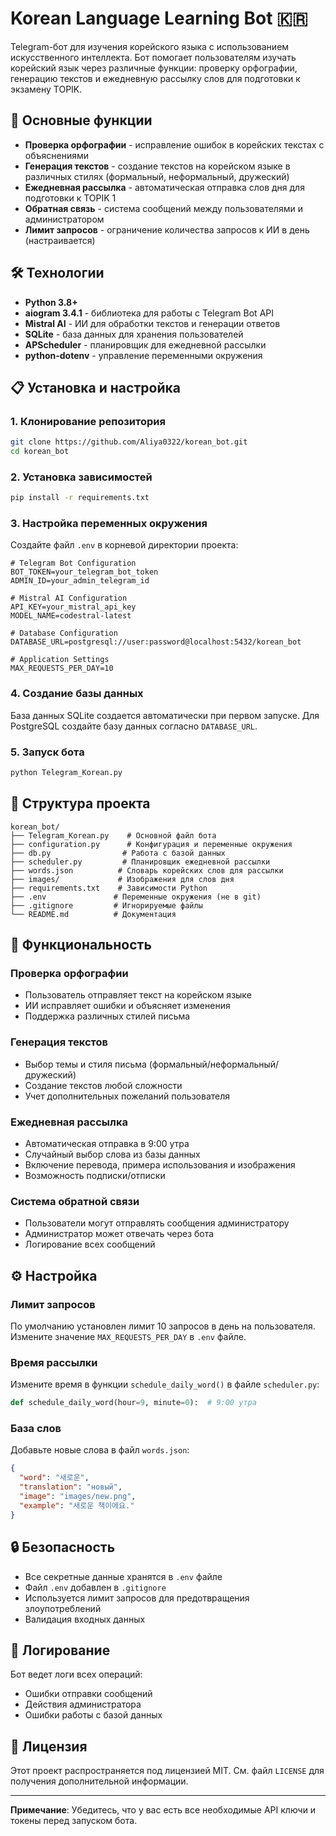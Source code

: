# Korean Language Learning Bot 🇰🇷

Telegram-бот для изучения корейского языка с использованием искусственного интеллекта. Бот помогает пользователям изучать корейский язык через различные функции: проверку орфографии, генерацию текстов и ежедневную рассылку слов для подготовки к экзамену TOPIK.

## 🚀 Основные функции

- **Проверка орфографии** - исправление ошибок в корейских текстах с объяснениями
- **Генерация текстов** - создание текстов на корейском языке в различных стилях (формальный, неформальный, дружеский)
- **Ежедневная рассылка** - автоматическая отправка слов дня для подготовки к TOPIK 1
- **Обратная связь** - система сообщений между пользователями и администратором
- **Лимит запросов** - ограничение количества запросов к ИИ в день (настраивается)

## 🛠 Технологии

- **Python 3.8+**
- **aiogram 3.4.1** - библиотека для работы с Telegram Bot API
- **Mistral AI** - ИИ для обработки текстов и генерации ответов
- **SQLite** - база данных для хранения пользователей
- **APScheduler** - планировщик для ежедневной рассылки
- **python-dotenv** - управление переменными окружения

## 📋 Установка и настройка

### 1. Клонирование репозитория
```bash
git clone https://github.com/Aliya0322/korean_bot.git
cd korean_bot
```

### 2. Установка зависимостей
```bash
pip install -r requirements.txt
```

### 3. Настройка переменных окружения
Создайте файл `.env` в корневой директории проекта:

```env
# Telegram Bot Configuration
BOT_TOKEN=your_telegram_bot_token
ADMIN_ID=your_admin_telegram_id

# Mistral AI Configuration
API_KEY=your_mistral_api_key
MODEL_NAME=codestral-latest

# Database Configuration
DATABASE_URL=postgresql://user:password@localhost:5432/korean_bot

# Application Settings
MAX_REQUESTS_PER_DAY=10
```

### 4. Создание базы данных
База данных SQLite создается автоматически при первом запуске. Для PostgreSQL создайте базу данных согласно `DATABASE_URL`.

### 5. Запуск бота
```bash
python Telegram_Korean.py
```

## 📁 Структура проекта

```
korean_bot/
├── Telegram_Korean.py    # Основной файл бота
├── configuration.py      # Конфигурация и переменные окружения
├── db.py                # Работа с базой данных
├── scheduler.py         # Планировщик ежедневной рассылки
├── words.json          # Словарь корейских слов для рассылки
├── images/             # Изображения для слов дня
├── requirements.txt    # Зависимости Python
├── .env               # Переменные окружения (не в git)
├── .gitignore         # Игнорируемые файлы
└── README.md          # Документация
```

## 🎯 Функциональность

### Проверка орфографии
- Пользователь отправляет текст на корейском языке
- ИИ исправляет ошибки и объясняет изменения
- Поддержка различных стилей письма

### Генерация текстов
- Выбор темы и стиля письма (формальный/неформальный/дружеский)
- Создание текстов любой сложности
- Учет дополнительных пожеланий пользователя

### Ежедневная рассылка
- Автоматическая отправка в 9:00 утра
- Случайный выбор слова из базы данных
- Включение перевода, примера использования и изображения
- Возможность подписки/отписки

### Система обратной связи
- Пользователи могут отправлять сообщения администратору
- Администратор может отвечать через бота
- Логирование всех сообщений

## ⚙️ Настройка

### Лимит запросов
По умолчанию установлен лимит 10 запросов в день на пользователя. Измените значение `MAX_REQUESTS_PER_DAY` в `.env` файле.

### Время рассылки
Измените время в функции `schedule_daily_word()` в файле `scheduler.py`:
```python
def schedule_daily_word(hour=9, minute=0):  # 9:00 утра
```

### База слов
Добавьте новые слова в файл `words.json`:
```json
{
  "word": "새로운",
  "translation": "новый",
  "image": "images/new.png",
  "example": "새로운 책이에요."
}
```

## 🔒 Безопасность

- Все секретные данные хранятся в `.env` файле
- Файл `.env` добавлен в `.gitignore`
- Используется лимит запросов для предотвращения злоупотреблений
- Валидация входных данных

## 📝 Логирование

Бот ведет логи всех операций:
- Ошибки отправки сообщений
- Действия администратора
- Ошибки работы с базой данных

## 📄 Лицензия

Этот проект распространяется под лицензией MIT. См. файл `LICENSE` для получения дополнительной информации.

---

**Примечание**: Убедитесь, что у вас есть все необходимые API ключи и токены перед запуском бота.

